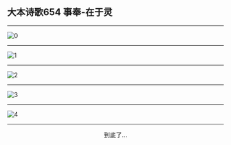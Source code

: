 
## 大本诗歌654 事奉-在于灵
        
<div id="aplayer0"></div>

---

<img alt="0" data-original="/data/d0653/0">

---

<img alt="1" data-original="/data/d0653/1">

---

<img alt="2" data-original="/data/d0653/2">

---

<img alt="3" data-original="/data/d0653/3">

---

<img alt="4" data-original="/data/d0653/4">

---

<p style="text-align: center">到底了...</p>

<script src="/js/dist-view.js"></script>

<script>
MAIN.id = 'd0653';
        
const ap0 = new APlayer({
    container: document.getElementById('aplayer0'),
    volume: 1,
    loop: 'none',
    preload: 'none',
    audio: [{
        name: '大本诗歌654.mp3',
        artist: '大本诗歌',
        url: 'https://res.wx.qq.com/voice/getvoice?mediaid=MzI0NTk3MDM5M18yMjQ3NDk1OTcz',
        cover: '/favicon'
    }]
});
</script>
